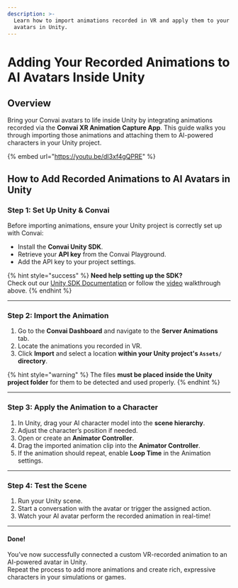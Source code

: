 ```yaml
---
description: >-
  Learn how to import animations recorded in VR and apply them to your AI
  avatars in Unity.
---
```


# Adding Your Recorded Animations to AI Avatars Inside Unity

## **Overview**

Bring your Convai avatars to life inside Unity by integrating animations recorded via the **Convai XR Animation Capture App**. This guide walks you through importing those animations and attaching them to AI-powered characters in your Unity project.

{% embed url="https://youtu.be/dI3xf4gQPRE" %}

## **How to Add Recorded Animations to AI Avatars in Unity**

### **Step 1: Set Up Unity & Convai**

Before importing animations, ensure your Unity project is correctly set up with Convai:

* Install the **Convai Unity SDK**.
* Retrieve your **API key** from the Convai Playground.
* Add the API key to your project settings.

{% hint style="success" %}
**Need help setting up the SDK?**\
Check out our [Unity SDK Documentation](https://docs.convai.com/api-docs/plugins-and-integrations/unity-plugin) or follow the [video](https://youtu.be/anb9ityi0MQ) walkthrough above.
{% endhint %}

***

### **Step 2: Import the Animation**

1. Go to the **Convai Dashboard** and navigate to the **Server Animations** tab.
2. Locate the animations you recorded in VR.
3. Click **Import** and select a location **within your Unity project's `Assets/` directory**.

{% hint style="warning" %}
The files **must be placed inside the Unity project folder** for them to be detected and used properly.
{% endhint %}

***

### **Step 3: Apply the Animation to a Character**

1. In Unity, drag your AI character model into the **scene hierarchy**.
2. Adjust the character’s position if needed.
3. Open or create an **Animator Controller**.
4. Drag the imported animation clip into the **Animator Controller**.
5. If the animation should repeat, enable **Loop Time** in the Animation settings.

***

### **Step 4: Test the Scene**

1. Run your Unity scene.
2. Start a conversation with the avatar or trigger the assigned action.
3. Watch your AI avatar perform the recorded animation in real-time!

***

#### **Done!**

You’ve now successfully connected a custom VR-recorded animation to an AI-powered avatar in Unity.\
Repeat the process to add more animations and create rich, expressive characters in your simulations or games.
